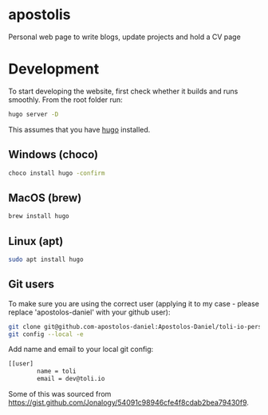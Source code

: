 # apostolis

Personal web page to write blogs, update projects and hold a CV page

# Development

To start developing the website, first check whether it builds and runs smoothly. From the root folder run:

```bash
hugo server -D
```

This assumes that you have [hugo](https://gohugo.io/getting-started/installing/) installed.

## Windows (choco)

```bash
choco install hugo -confirm
```

## MacOS (brew)

```bash
brew install hugo
```

## Linux (apt)

```bash
sudo apt install hugo
```

## Git users

To make sure you are using the correct user (applying it to my case - please replace 'apostolos-daniel' with your github user):

```bash
git clone git@github.com-apostolos-daniel:Apostolos-Daniel/toli-io-personal-website.git toli_io_personal_website_apostolos-daniel
git config --local -e
```

Add name and email to your local git config:

```bash
[[user]
        name = toli
        email = dev@toli.io
```

Some of this was sourced from <https://gist.github.com/Jonalogy/54091c98946cfe4f8cdab2bea79430f9>.
